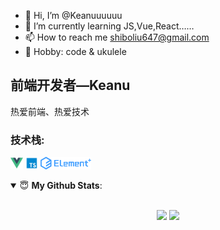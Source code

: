- 👋 Hi, I’m @Keanuuuuuu
- 🌱 I’m currently learning JS,Vue,React……
- 📫 How to reach me shiboliu647@gmail.com
- 🏓 Hobby: code & ukulele

<!---
Keanuuuuuu/Keanuuuuuu is a ✨ special ✨ repository because its `README.md` (this file) appears on your GitHub profile.
You can click the Preview link to take a look at your changes.
--->


## 前端开发者—Keanu

热爱前端、热爱技术

### **技术栈:**

<a href="https://v3.cn.vuejs.org"><code><img height="20" src="./images/vue.png"></code></a>
<a href="https://www.tslang.cn/index.html"><code><img height="20" src="./images/typescript.png"></code></a>
<a href="https://cn.vitejs.dev"><code><img height="20" src="./images/element plus.png"></code></a>

<details open>
 <summary> 😇 <b>My Github Stats</b>: </summary>
<br>
<p align = "center">
  <img src = "https://github-readme-stats.vercel.app/api?username=Keanuuuuuu&show_icons=true&theme=calm&line_height=33&hide_border=true&count_private=true">
  <img src = "https://github-readme-stats.vercel.app/api/top-langs/?username=Keanuuuuuu&theme=calm&hide_border=true">
</p>
</details>
